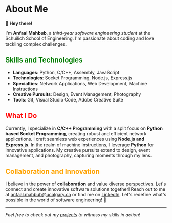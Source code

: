 # About Me

👋 **Hey there!**

I'm **Anfaal Mahbub**, a *third-year software engineering student* at the Schuilich School of Engineering. I'm passionate about coding and love tackling complex challenges.

## <span style="color:green">Skills and Technologies</span>

- **Languages**: Python, C/C++, Assembly, JavaScript
- **Technologies**: Socket Programming, Node.js, Express.js
- **Specialties**: Network Applications, Web Development, Machine Instructions
- **Creative Pursuits**: Design, Event Management, Photography
- **Tools**: Git, Visual Studio Code, Adobe Creative Suite

## <span style="color:red">What I Do</span>

Currently, I specialize in **C/C++ Programming** with a split focus on **Python based Socket Programming**, creating robust and efficient network applications. I craft seamless web experiences using **Node.js and Express.js**. In the realm of machine instructions, I leverage **Python** for innovative applications. My creative pursuits extend to design, event management, and photography, capturing moments through my lens.

## <span style="color:orange">Collaboration and Innovation</span>

I believe in the power of **collaboration** and value diverse perspectives. Let's connect and create innovative software solutions together! Reach out to me at [anfaal.mahbub@ucalgary.ca](mailto:anfaal.mahbub@ucalgary.ca) or find me on [LinkedIn](https://linkedin.com/in/anfaal-mahbub-b0baa71b1). Let's redefine what's possible in the world of software engineering! 🚀

---

*Feel free to check out my [projects](https://github.com/Anfaal25?tab=repositories) to witness my skills in action!*

